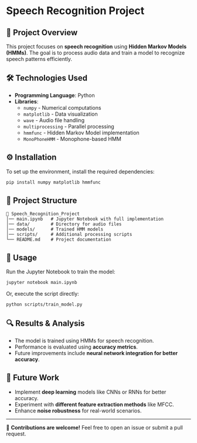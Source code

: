 # Speech Recognition Project

## 📌 Project Overview
This project focuses on **speech recognition** using **Hidden Markov Models (HMMs)**. The goal is to process audio data and train a model to recognize speech patterns efficiently.

## 🛠️ Technologies Used
- **Programming Language**: Python
- **Libraries**:
  - `numpy` - Numerical computations
  - `matplotlib` - Data visualization
  - `wave` - Audio file handling
  - `multiprocessing` - Parallel processing
  - `hmmfunc` - Hidden Markov Model implementation
  - `MonoPhoneHMM` - Monophone-based HMM

## ⚙️ Installation
To set up the environment, install the required dependencies:

```sh
pip install numpy matplotlib hmmfunc
```

## 📂 Project Structure
```
📁 Speech_Recognition_Project
│── main.ipynb   # Jupyter Notebook with full implementation
│── data/        # Directory for audio files
│── models/      # Trained HMM models
│── scripts/     # Additional processing scripts
└── README.md    # Project documentation
```

## 🚀 Usage
Run the Jupyter Notebook to train the model:

```sh
jupyter notebook main.ipynb
```

Or, execute the script directly:

```sh
python scripts/train_model.py
```

## 🔍 Results & Analysis
- The model is trained using HMMs for speech recognition.
- Performance is evaluated using **accuracy metrics**.
- Future improvements include **neural network integration for better accuracy**.

## 📌 Future Work
- Implement **deep learning** models like CNNs or RNNs for better accuracy.
- Experiment with **different feature extraction methods** like MFCC.
- Enhance **noise robustness** for real-world scenarios.

---

📢 **Contributions are welcome!** Feel free to open an issue or submit a pull request.
